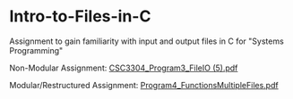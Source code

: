 # Intro-to-Files-in-C
Assignment to gain familiarity with input and output files in C for "Systems Programming"

Non-Modular Assignment:
[CSC3304_Program3_FileIO (5).pdf](https://github.com/christian-22/Intro-to-Files-in-C/files/8412998/CSC3304_Program3_FileIO.5.pdf)

Modular/Restructured Assignment:
[Program4_FunctionsMultipleFiles.pdf](https://github.com/christian-22/Intro-to-Files-in-C/files/8413030/Program4_FunctionsMultipleFiles.pdf)
